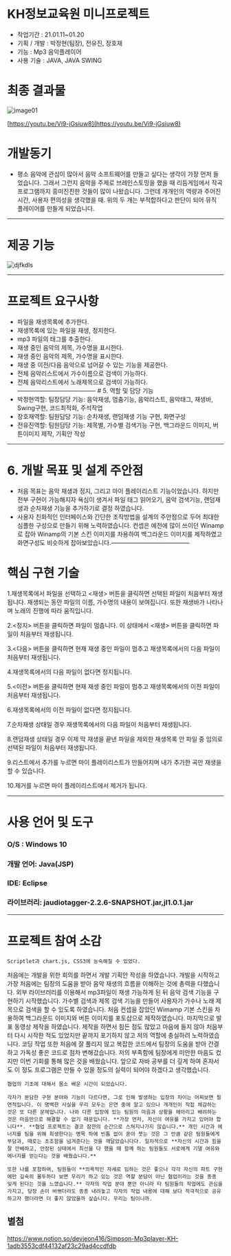 # KH정보교육원 미니프로젝트

- 작업기간 : 21.01.11~01.20
- 기획 / 개발 : 박정현(팀장), 전유진, 장호재
- 기능 : Mp3 음악플레이어
- 사용 기술 : JAVA, JAVA SWING

# 최종 결과물
![image01](https://user-images.githubusercontent.com/75886211/125153807-3de72c80-e191-11eb-9ccc-d57576e5810d.png)



[https://youtu.be/Vi9-jGsiuw8](https://youtu.be/Vi9-jGsiuw8)

# **개발동기**

- 평소 음악에 관심이 많아서 음악 소프트웨어를 만들고 싶다는 생각이 가장 먼저 들었습니다. 그래서 그런지 음악을 주제로 브레인스토밍을 했을 때 리듬게임에서 작곡 프로그램까지 흥미진진한 것들이 많이 나왔습니다. 그런데 개개인의 역량과 주어진 시간, 사용자 편의성을 생각했을 때. 위의 두 개는 부적합하다고 판단이 되어 뮤직 플레이어를 만들게 되었습니다.

---

# **제공 기능**
![djfkdls](https://user-images.githubusercontent.com/75886211/125153858-93bbd480-e191-11eb-92fe-1119f7f96a63.png)

---

# **프로젝트 요구사항**

- 파일을 재생목록에 추가한다.
- 재생목록에 있는 파일을 재생, 정지한다.
- mp3 파일의 태그를 추출한다.
- 재생 중인 음악의 제목, 가수명을 표시한다.
- 재생 중인 음악의 제목, 가수명을 표시한다.
- 재생 중 이전/다음 음악으로 넘어갈 수 있는 기능을 제공한다.
- 전체 음악리스트에서 가수이름으로 검색이 가능하다.
- 전체 음악리스트에서 노래제목으로 검색이 가능하다. ————————————— # 5. 역할 및 담당 기능
- 박정현역할: 팀장담당 기능: 음악재생, 멈춤기능, 음악리스트, 음악태그, 재생바, Swing구현, 코드최적화, 주석작업
- 장호재역할: 팀원담당 기능: 순차재생, 랜덤재생 기능 구현, 화면구성
- 전유진역할: 팀원담당 기능: 제목별, 가수별 검색기능 구현, 백그라운드 이미지, 버튼이미지 제작, 기획안 작성

---

# 6. 개발 목표 및 설계 주안점

- 처음 목표는 음악 재생과 정지, 그리고 마이 플레이리스트 기능이었습니다. 하지만 전부 구현이 가능해지자 욕심이 생겨서 파일 태그 읽어오기, 음악 검색기능, 랜덤재생과 순차재생 기능을 추가하기로 결정 하였습니다.
- 사용자 친화적인 인터페이스와 간단한 조작방법을 설계의 주안점으로 두어 최대한 심플한 구성으로 만들기 위해 노력하였습니다. 컨셉은 예전에 많이 쓰이던 Winamp로 잡아 Winamp의 기본 스킨 이미지를 차용하여 백그라운드 이미지를 제작하였고 화면구성도 비슷하게 잡아보았습니다.—————————————

# **핵심 구현 기술**

1.재생목록에서 파일을 선택하고 <재생> 버튼을 클릭하면 선택된 파일이 처음부터 재생됩니다. 재생되는 동안 파일의 이름, 가수명의 내용이 보여집니다. 또한 재생바가 나타나며 노래의 진행에 따라 움직입니다.

 2.<정지> 버튼을 클릭하면 파일이 멈춥니다. 이 상태에서 <재생> 버튼을 클릭하면 파일이 처음부터 재생됩니다. 

3.<다음> 버튼을 클릭하면 현재 재생 중인 파일이 멈추고 재생목록에서의 다음 파일이 처음부터 재생됩니다. 

4.재생목록에서의 다음 파일이 없다면 정지됩니다. 

5.<이전> 버튼을 클릭하면 현재 재생 중인 파일이 멈추고 재생목록에서의 이전 파일이 처음부터 재생됩니다. 

6.재생목록에서의 이전 파일이 없다면 정지됩니다. 

7.순차재생 상태일 경우 재생목록에서의 다음 파일이 처음부터 재생됩니다. 

8.랜덤재생 상태일 경우 이제 막 재생을 끝낸 파일을 제외한 재생목록 안 파일 중 임의로 선택된 파일이 처음부터 재생됩니다. 

9.리스트에서 추가를 누르면 마이 플레이리스트가 만들어지며 내가 추가한 곡만 재생을 할 수 있습니다. 

10.제거를 누르면 마이 플레이리스트에서 제거가 됩니다.

---

# **사용 언어 및 도구**

### **O/S : Windows 10**

### **개발 언어: Java(JSP)**

### **IDE: Eclipse**

### **라이브러리: jaudiotagger-2.2.6-SNAPSHOT.jar,jl1.0.1.jar**

---

# **프로젝트 참여 소감**

`Scriptlet과 chart.js, CSS3에 능숙해질 수 있었다.`

처음에는 개발을 위한 회의를 하면서 개발 기획안 작성을 하였습니다. 개발을 시작하고 가장 처음에는 팀장의 도움을 받아 음악 재생의 흐름을 이해하는 것에 총력을 다했습니다. 외부 라이브러리를 이용해서 mp3파일이 재생 가능하게 된 뒤 음악 검색 기능을 구현하기 시작했습니다. 가수별 검색과 제목 검색 기능을 만들어 사용자가 가수나 노래 제목으로 검색을 할 수 있도록 하였습니다. 처음 컨셉을 잡았던 Wimamp 기본 스킨을 차용하여 백그라운드 이미지와 버튼 이미지를 포토샵으로 제작하였습니다. 마지막으로 발표 동영상 제작을 하였습니다. 제작을 하면서 힘든 점도 많았고 마음에 들지 않아 처음부터 다시 시작한 적도 있었지만 끝까지 포기하지 않고 저의 역할에 충실하려 노력하였습니다. 코딩 작업 또한 처음에 잘 풀리지 않고 복잡한 코드에서 팀장의 도움을 받아 간결하고 가독성 좋은 코드로 점차 변해갔습니다. 저의 부족함에 팀장에게 미안한 마음도 컸지만 이번 기회를 통해 많은 것을 배웠습니다. 앞으로 자바 공부를 더 깊게 하여 혼자서도 이 정도 프로그램은 만들 수 있을 정도의 실력이 되어야 하겠다고 생각했습니다. 

`협업의 기초에 대해서 몸소 배운 시간이 되었습니다.`

    각자가 분담한 구현 분야와 기능이 다르다면, 그로 인해 발생하는 입장의 차이는 어찌보면 필연적입니다. 이 명백한 사실을 우리 모두는 은연 중에 알고 있으나 개개인이 직접 체감하는 것은 또 다른 문제입니다. 나와 다른 입장에 있는 팀원의 마음과 상황을 헤아리고 배려하는 것은 마음만으로 해결할 수 없기 때문입니다. **가장 먼저, 자신이 여유를 가지고 있어야 합니다**. **협업 프로젝트는 결코 잠깐의 순간으로 스쳐지나가지 않습니다.** 개인 시간과 에너지를 팀을 위해 희생한다는 명목 하에 빈틈 없이 쏟아 붓는 것은 그 만큼 같은 팀원들에게 부담과, 때로는 초조함을 넘겨준다는 것을 깨달았습니다다. 일차적으로 **자신의 시간과 힘을 잘 안배하고, 안정된 상태에서 최선을 다 했을 때 함께 하는 팀원들도 서로에게 기댈 여유와 에너지를 얻는다는 것을 배웠습니다.**

    또한 나를 포함하여, 팀원들이 **의욕적인 자세로 임하는 것은 좋으나 각각 자신의 파트 구현에만 깊숙히 몰두하다 보면 우리가 하고 있는 것은 역할 분담이 아닌 협업이라는 것을 종종 잊게 된다는 것을 느꼈습니다.** 각자의 작업 분야 뿐만 아니라 타 팀원들의 작업에도 관심을 가지고, 당장 손이 바쁘더라도 종종 내려놓고 각자의 작업 내용에 대해 보다 적극적으로 공유하고자 했더라면 더 좋지 않았을까 싶습니다. 우리는 팀이니까. 

## 별첨
https://www.notion.so/devjeon416/Simpson-Mp3player-KH-1adb3553cdf44132af23c29ad4ccdfdb
